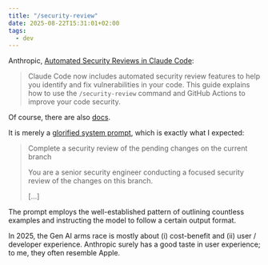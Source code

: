 ```yaml
---
title: "/security-review"
date: 2025-08-22T15:31:01+02:00
tags:
  - dev
---
```


Anthropic, [Automated Security Reviews in Claude Code](https://support.anthropic.com/en/articles/11932705-automated-security-reviews-in-claude-code):

> Claude Code now includes automated security review features to help you
> identify and fix vulnerabilities in your code. This guide explains how to use
> the `/security-review` command and GitHub Actions to improve your code security.

Of course, there are also
[docs](https://github.com/anthropics/claude-code-security-review/tree/main?tab=readme-ov-file#security-review-slash-command).

It is merely a [glorified system
prompt](https://github.com/anthropics/claude-code-security-review/blob/main/.claude/commands/security-review.md?plain=1),
which is exactly what I expected:

> Complete a security review of the pending changes on the current branch
>
> You are a senior security engineer conducting a focused security review of the changes on this branch.
>
> [...]

The prompt employs the well-established pattern of outlining countless examples
and instructing the model to follow a certain output format.

In 2025, the Gen AI arms race is mostly about (i) cost-benefit and (ii) user /
developer experience. Anthropic surely has a good taste in user experience; to
me, they often resemble Apple.
